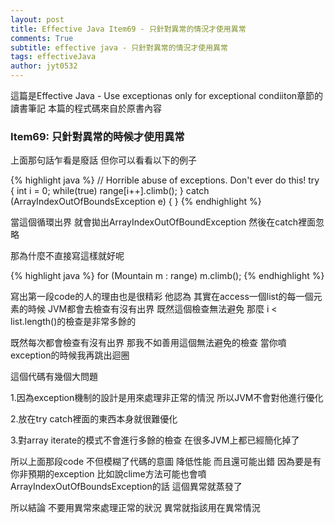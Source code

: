 ```yaml
---
layout: post
title: Effective Java Item69 - 只針對異常的情況才使用異常
comments: True 
subtitle: effective java - 只針對異常的情況才使用異常
tags: effectiveJava
author: jyt0532
---
```


這篇是Effective Java - Use exceptionas only for exceptional condiiton章節的讀書筆記 本篇的程式碼來自於原書內容

### Item69: 只針對異常的時候才使用異常

上面那句話乍看是廢話 但你可以看看以下的例子

{% highlight java %}
// Horrible abuse of exceptions. Don't ever do this!
try {
  int i = 0;
  while(true)
    range[i++].climb();
} catch (ArrayIndexOutOfBoundsException e) {
}
{% endhighlight %}

當這個循環出界 就會拋出ArrayIndexOutOfBoundException 然後在catch裡面忽略

那為什麼不直接寫這樣就好呢

{% highlight java %}
for (Mountain m : range)
  m.climb();
{% endhighlight %}

寫出第一段code的人的理由也是很精彩 他認為 其實在access一個list的每一個元素的時候 JVM都會去檢查有沒有出界 既然這個檢查無法避免
那麼 i < list.length()的檢查是非常多餘的 

既然每次都會檢查有沒有出界 那我不如善用這個無法避免的檢查 當你噴exception的時候我再跳出迴圈


這個代碼有幾個大問題

1.因為exception機制的設計是用來處理非正常的情況 所以JVM不會對他進行優化

2.放在try catch裡面的東西本身就很難優化

3.對array iterate的模式不會進行多餘的檢查 在很多JVM上都已經簡化掉了


所以上面那段code 不但模糊了代碼的意圖 降低性能 而且還可能出錯 因為要是有你非預期的exception 比如說clime方法可能也會噴ArrayIndexOutOfBoundsException的話 這個異常就蒸發了

所以結論 不要用異常來處理正常的狀況 異常就指該用在異常情況














